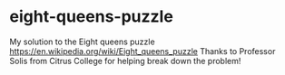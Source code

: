 # eight-queens-puzzle
My solution to the Eight queens puzzle
https://en.wikipedia.org/wiki/Eight_queens_puzzle
Thanks to Professor Solis from Citrus College for helping break down the problem!
